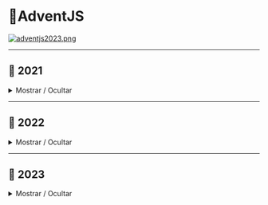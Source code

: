 # 🎄AdventJS

[![adventjs2023.png](https://i.postimg.cc/RFLBqJVZ/adventjs.png)](https://adventjs.dev)

---

## 📆 2021

<details close>

<summary>Mostrar / Ocultar</summary>

### Retos

| # | Reto                                                                       |  Solucion                            |  Dificultad  |
|:-:|:--------------------------------------------------------------------------:|:------------------------------------:|:------------:|
| 01| [Contando ovejas para dormir](2021/challenge_01/README.md)                 | [Ver](2021/challenge_01/solution.js) | Facil        |
| 02| [Ayuda al elfo a listar los regalos!](2021/challenge_02/README.md)         | [Ver](2021/challenge_02/solution.js) | Facil        |
| 03| [El Grinch quiere fastidiar la Navidad](2021/challenge_03/README.md)       | [Ver](2021/challenge_03/solution.js) | Medio        |
| 04| [¡Es hora de poner la navidad en casa!](2021/challenge_04/README.md)       | [Ver](2021/challenge_04/solution.js) | Medio        |
| 05| [Contando los días para los regalos](2021/challenge_05/README.md)          | [Ver](2021/challenge_05/solution.js) | Facil        |
| 06| [Rematando los exámenes finales](2021/challenge_06/README.md)              | [Ver](2021/challenge_06/solution.js) | Medio        |
| 07| [Buscando en el almacén...](2021/challenge_07/README.md)                   | [Ver](2021/challenge_07/solution.js) | Medio        |
| 08| [La locura de las criptomonedas.](2021/challenge_08/README.md)             | [Ver](2021/challenge_08/solution.js) | Medio        |
| 09| [Agrupando cosas automáticamente](2021/challenge_09/README.md)             | [Ver](2021/challenge_09/solution.js) | Dificil      |
| 10| [La máquina de cambio](2021/challenge_10/README.md)                        | [Ver](2021/challenge_10/solution.js) | Dificil      |
| 11| [¿Vale la pena la tarjeta fidelidad del cine?](2021/challenge_11/README.md)| [Ver](2021/challenge_11/solution.js) | Medio        |
| 12| [La ruta perfecta para dejar los regalos](2021/challenge_12/README.md)     | [Ver](2021/challenge_12/solution.js) | Dificil      |
| 13| [Envuelve regalos con asteriscos](2021/challenge_13/README.md)             | [Ver](2021/challenge_13/solution.js) | Facil        |
| 14| [En busca del reno perdido](2021/challenge_14/README.md)                   | [Ver](2021/challenge_14/solution.js) | Medio        |
| 15| [El salto perfecto](2021/challenge_15/README.md)                           | [Ver](2021/challenge_15/solution.js) | Medio        |
| 16| [Descifrando los números...](2021/challenge_16/README.md)                  | [Ver](2021/challenge_16/solution.js) | Facil        |
| 17| [La locura de enviar paquetes en esta época](2021/challenge_17/README.md)  | [Ver](2021/challenge_17/solution.js) | Dificil      |
| 18| [El sistema operativo de Santa Claus](2021/challenge_18/README.md)         | [Ver](2021/challenge_18/solution.js) | Facil        |
| 19| [¿Qué deberíamos aprender en Platzi?](2021/challenge_19/README.md)         | [Ver](2021/challenge_19/solution.js) | Medio        |
| 20| [¿Una carta de pangramas? ¡QUÉ!](2021/challenge_20/README.md)              | [Ver](2021/challenge_20/solution.js) | Facil        |

</details>

---

## 📆 2022

<details close>

<summary>Mostrar / Ocultar</summary>

### Retos

| # | Reto                                                                            |  Solucion                            |  Dificultad  |
|:-:|:-------------------------------------------------------------------------------:|:------------------------------------:|:------------:|
| 01| [Automatizando envolver regalos para navidad](2022/challenge_01/README.md)      | [Ver](2022/challenge_01/solution.js) | Facil        |
| 02| [Nadie quiere hacer horas extra](2022/challenge_02/README.md)                   | [Ver](2022/challenge_02/solution.js) | Facil        |
| 03| [Cuantas cajas de regalos puede llevar Papa Noel?](2022/challenge_03/README.md) | [Ver](2022/challenge_03/solution.js) | Facil        |
| 04| [Una caja dentro de otra caja y otra...](2022/challenge_04/README.md)           | [Ver](2022/challenge_04/solution.js) | Medio        |
| 05| [Optimizando viajes de Santa](2022/challenge_05/README.md)                      | [Ver](2022/challenge_05/solution.js) | Dificil      |
| 06| [Creando adornos navideños](2022/challenge_06/README.md)                        | [Ver](2022/challenge_06/solution.js) | Medio        |
| 07| [Haciendo inventario de regalos](2022/challenge_07/README.md)                   | [Ver](2022/challenge_07/solution.js) | Facil        |
| 08| [Necesitamos un mecanico!](2022/challenge_08/README.md)                         | [Ver](2022/challenge_08/solution.js) | Medio        |
| 09| [Las locas luces de Navidad](2022/challenge_09/README.md)                       | [Ver](2022/challenge_09/solution.js) | Facil        |
| 10| [El salto del trineo de Papá Noel](2022/challenge_10/README.md)                 | [Ver](2022/challenge_10/solution.js) | Medio        |
| 11| [Papá Noel es Scrum Master](2022/challenge_11/README.md)                        | [Ver](2022/challenge_11/solution.js) | Dificil      |
| 12| [Trineos eléctricos, ¡guau!](2022/challenge_12/README.md)                       | [Ver](2022/challenge_12/solution.js) | Medio        |
| 13| [Backup de los archivos de Papá Noel](2022/challenge_13/README.md)              | [Ver](2022/challenge_13/solution.js) | Facil        |
| 14| [El mejor camino](2022/challenge_14/README.md)                                  | [Ver](2022/challenge_14/solution.js) | Medio        |
| 15| [Decorando el árbol de Navidad](2022/challenge_15/README.md)                    | [Ver](2022/challenge_15/solution.js) | Medio        |
| 16| [Arreglando las cartas de Papá Noel](2022/challenge_16/README.md)               | [Ver](2022/challenge_16/solution.js) | Dificil      |
| 17| [Llevando los regalos en sacos](2022/challenge_17/README.md)                    | [Ver](2022/challenge_17/solution.js) | Medio        |
| 18| [¡Nos quedamos sin tinta!](2022/challenge_18/README.md)                         | [Ver](2022/challenge_18/solution.js) | Facil        |
| 19| [Ordenando los regalos](2022/challenge_19/README.md)                            | [Ver](2022/challenge_19/solution.js) | Facil        |
| 20| [Más viajes retadores](2022/challenge_20/README.md)                             | [Ver](2022/challenge_20/solution.js) | Dificil      |

</details>

---

## 📆 2023

<details close>

<summary>Mostrar / Ocultar</summary>

### Retos

| # | Reto                                                          |  Solucion                            |  Dificultad  |
|:-:|:-------------------------------------------------------------:|:------------------------------------:|:------------:|
| 01| [Primer regalo repetido!](2023/challenge_01/README.md)        | [Ver](2023/challenge_01/solution.js) | Facil        |
| 02| [Ponemos en marcha la fabrica](2023/challenge_02/README.md)   | [Ver](2023/challenge_02/solution.js) | Facil        |
| 03| [El elfo travieso](2023/challenge_03/README.md)               | [Ver](2023/challenge_03/solution.js) | Facil        |
| 04| [Dale la vuelta a los parentesis](2023/challenge_04/README.md)| [Ver](2023/challenge_04/solution.js) | Medio        |
| 05| [El CyberTrunk de Santa](2023/challenge_05/README.md)         | [Ver](2023/challenge_05/solution.js) | Medio        |
| 06| [Los renos a prueba](2023/challenge_06/README.md)             | [Ver](2023/challenge_06/solution.js) | Facil        |
| 07| [Las cajas en 3D](2023/challenge_07/README.md)                | [Ver](2023/challenge_07/solution.js) | Facil        |
| 08| [Ordenando el almacén](2023/challenge_08/README.md)           | [Ver](2023/challenge_08/solution.js) | Medio        |
| 09| [Alterna las luces](2023/challenge_09/README.md)              | [Ver](2023/challenge_09/solution.js) | Facil        |
| 10| [Crea tu propio árbol de navidad](2023/challenge_10/README.md)| [Ver](2023/challenge_10/solution.js) | Facil        |
| 11| [Los elfos estudiosos](2023/challenge_11/README.md)           | [Ver](2023/challenge_11/solution.js) | Medio        |
| 12| [¿Es una copia válida?](2023/challenge_12/README.md)          | [Ver](2023/challenge_12/solution.js) | Medio        |
| 13| [Calculando el tiempo](2023/challenge_13/README.md)           | [Ver](2023/challenge_13/solution.js) | Facil        |
| 14| [Evita la alarma](2023/challenge_14/README.md)                | [Ver](2023/challenge_14/solution.js) | Medio        |
| 15| [Robot autónomo](2023/challenge_15/README.md)                 | [Ver](2023/challenge_15/solution.js) | Medio        |
| 16| [Despliegue en viernes](2023/challenge_16/README.md)          | [Ver](2023/challenge_16/solution.js) | Facil        |
| 17| [Optimizando el alquiler](2023/challenge_17/README.md)        | [Ver](2023/challenge_17/solution.js) | Facil        |
| 18| [El reloj digital](2023/challenge_18/README.md)               | [Ver](2023/challenge_18/solution.js) | Dificil      |
| 19| [Enfrenta el sabotaje](2023/challenge_19/README.md)           | [Ver](2023/challenge_19/solution.js) | Medio        |
| 20| [Distribuye el peso](2023/challenge_20/README.md)             | [Ver](2023/challenge_20/solution.js) | Dificil      |

</details>